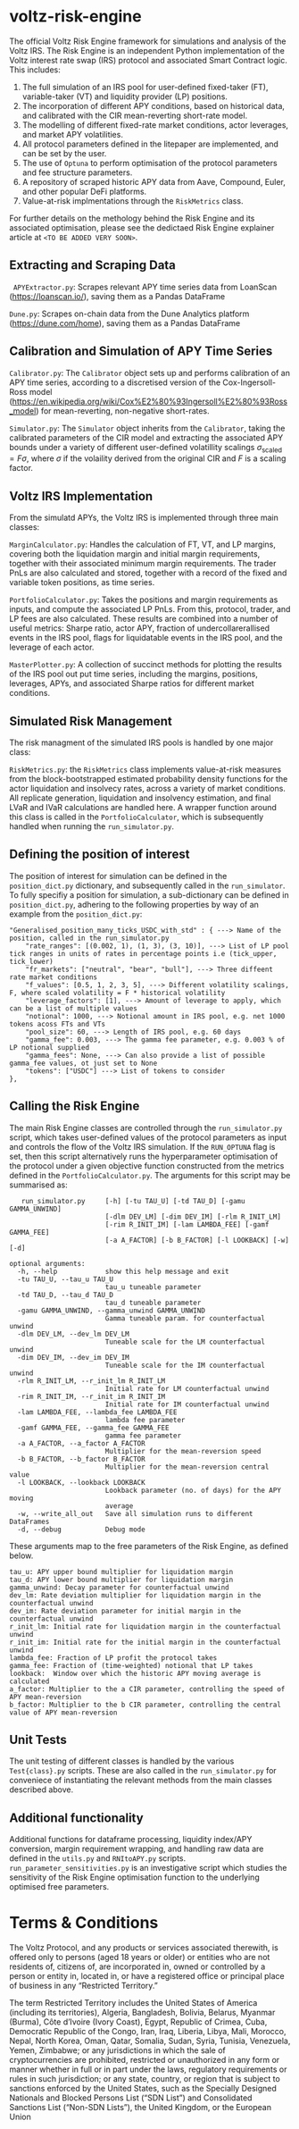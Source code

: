 # voltz-risk-engine
The official Voltz Risk Engine framework for simulations and analysis of the Voltz IRS. The Risk Engine is an independent Python implementation
of the Voltz interest rate swap (IRS) protocol and associated Smart Contract logic. This includes:

1) The full simulation of an IRS pool for user-defined fixed-taker (FT), variable-taker (VT) and liquidity provider (LP) positions.
2) The incorporation of different APY conditions, based on historical data, and calibrated with the CIR mean-reverting short-rate model.
3) The modelling of different fixed-rate market conditions, actor leverages, and market APY volatilities.
4) All protocol parameters defined in the litepaper are implemented, and can be set by the user.
5) The use of ```Optuna``` to perform optimisation of the protocol parameters and fee structure parameters. 
6) A repository of scraped historic APY data from Aave, Compound, Euler, and other popular DeFi platforms. 
7) Value-at-risk implmentations through the ```RiskMetrics``` class. 

For further details on the methology behind the Risk Engine and its associated optimisation, please see the dedictaed
Risk Engine explainer article at ```<TO BE ADDED VERY SOON>```.

## Extracting and Scraping Data
``` APYExtractor.py```: Scrapes relevant APY time series data from LoanScan (https://loanscan.io/), saving them as a Pandas DataFrame

```Dune.py```: Scrapes on-chain data from the Dune Analytics platform (https://dune.com/home), saving them as a Pandas DataFrame

## Calibration and Simulation of APY Time Series
```Calibrator.py```: The ```Calibrator``` object sets up and performs calibration of an APY time series, according to a discretised version of the 
Cox-Ingersoll-Ross model (https://en.wikipedia.org/wiki/Cox%E2%80%93Ingersoll%E2%80%93Ross_model) for mean-reverting, non-negative short-rates. 

```Simulator.py```: The ```Simulator``` object inherits from the ```Calibrator```, taking the calibrated parameters of the CIR model and 
extracting the associated APY bounds under a variety of different user-defined volatillity scalings $\sigma_\mathrm{scaled} = F\sigma$, where
$\sigma$ if the volaility derived from the original CIR and $F$ is a scaling factor. 

## Voltz IRS Implementation
From the simulatd APYs, the Voltz IRS is implemented through three main classes:

```MarginCalculator.py```: Handles the calculation of FT, VT, and LP margins, covering both the liquidation margin and initial margin 
requirements, together with their associated minimum margin requirements. The trader PnLs are also calculated and stored, together with a 
record of the fixed and variable token positions, as time series.

```PortfolioCalculator.py```: Takes the positions and margin requirements as inputs, and compute the associated LP PnLs. From this,
protocol, trader, and LP fees are also calculated. These results are combined into a number of useful metrics: Sharpe ratio, actor APY,
fraction of undercollarerallised events in the IRS pool, flags for liquidatable events in the IRS pool, and the leverage of each actor. 

```MasterPlotter.py```: A collection of succinct methods for plotting the results of the IRS pool out put time series, including the margins,
positions, leverages, APYs, and associated Sharpe ratios for different market conditions. 

## Simulated Risk Management
The risk managment of the simulated IRS pools is handled by one major class:

 ```RiskMetrics.py```: the ```RiskMetrics``` class implements value-at-risk measures from the
block-bootstrapped estimated probability density functions for the actor liquidation and insolvecy rates, across a variety of
market conditions. All replicate generation, liquidation and insolvency estimation, and final LVaR and IVaR calculations are 
handled here. A wrapper function around this class is called in the ```PortfolioCalculator```, which is subsequently handled
when running the ```run_simulator.py```. 

## Defining the position of interest
The position of interest for simulation can be defined in the ```position_dict.py``` dictionary, and subsequently called in the
```run_simulator```. To fully specifiy a position for simulation, a sub-dictionary can be defined in ```position_dict.py```, adhering 
to the following properties by way of an example from the ```position_dict.py```:

```
"Generalised_position_many_ticks_USDC_with_std" : { ---> Name of the position, called in the run_simulator.py
    "rate_ranges": [(0.002, 1), (1, 3), (3, 10)], ---> List of LP pool tick ranges in units of rates in percentage points i.e (tick_upper, tick_lower)
    "fr_markets": ["neutral", "bear", "bull"], ---> Three diffeent rate market conditions
    "f_values": [0.5, 1, 2, 3, 5], ---> Different volatility scalings, F, where scaled volatility = F * historical volatility
    "leverage_factors": [1], ---> Amount of leverage to apply, which can be a list of multiple values
    "notional": 1000, ---> Notional amount in IRS pool, e.g. net 1000 tokens acoss FTs and VTs
    "pool_size": 60, ---> Length of IRS pool, e.g. 60 days
    "gamma_fee": 0.003, ---> The gamma fee parameter, e.g. 0.003 % of LP notional supplied
    "gamma_fees": None, ---> Can also provide a list of possible gamma_fee values, ot just set to None
    "tokens": ["USDC"] ---> List of tokens to consider
},

```

## Calling the Risk Engine
The main Risk Engine classes are controlled through the ```run_simulator.py``` script, which takes user-defined values of the protocol 
parameters as input and controls the flow of the Voltz IRS simulation. If the ```RUN_OPTUNA``` flag is set, then this script alternatively
runs the hyperparameter optimisation of the protocol under a given objective function constructed from the metrics defined in the 
```PortfolioCalculator.py```.  The arguments for this script may be summarised as:

```
   run_simulator.py     [-h] [-tu TAU_U] [-td TAU_D] [-gamu GAMMA_UNWIND]
                        [-dlm DEV_LM] [-dim DEV_IM] [-rlm R_INIT_LM]
                        [-rim R_INIT_IM] [-lam LAMBDA_FEE] [-gamf GAMMA_FEE]
                        [-a A_FACTOR] [-b B_FACTOR] [-l LOOKBACK] [-w] [-d]

optional arguments:
  -h, --help            show this help message and exit
  -tu TAU_U, --tau_u TAU_U
                        tau_u tuneable parameter
  -td TAU_D, --tau_d TAU_D
                        tau_d tuneable parameter
  -gamu GAMMA_UNWIND, --gamma_unwind GAMMA_UNWIND
                        Gamma tuneable param. for counterfactual unwind
  -dlm DEV_LM, --dev_lm DEV_LM
                        Tuneable scale for the LM counterfactual unwind
  -dim DEV_IM, --dev_im DEV_IM
                        Tuneable scale for the IM counterfactual unwind
  -rlm R_INIT_LM, --r_init_lm R_INIT_LM
                        Initial rate for LM counterfactual unwind
  -rim R_INIT_IM, --r_init_im R_INIT_IM
                        Initial rate for IM counterfactual unwind
  -lam LAMBDA_FEE, --lambda_fee LAMBDA_FEE
                        lambda fee parameter
  -gamf GAMMA_FEE, --gamma_fee GAMMA_FEE
                        gamma fee parameter
  -a A_FACTOR, --a_factor A_FACTOR
                        Multiplier for the mean-reversion speed
  -b B_FACTOR, --b_factor B_FACTOR
                        Multiplier for the mean-reversion central value
  -l LOOKBACK, --lookback LOOKBACK
                        Lookback parameter (no. of days) for the APY moving
                        average
  -w, --write_all_out   Save all simulation runs to different DataFrames
  -d, --debug           Debug mode
```

These arguments map to the free parameters of the Risk Engine, as defined below.

```
tau_u: APY upper bound multiplier for liquidation margin
tau_d: APY lower bound multiplier for liquidation margin
gamma_unwind: Decay parameter for counterfactual unwind
dev_lm: Rate deviation multiplier for liquidation margin in the counterfactual unwind
dev_im: Rate deviation parameter for initial margin in the counterfactual unwind
r_init_lm: Initial rate for liquidation margin in the counterfactual unwind
r_init_im: Initial rate for the initial margin in the counterfactual unwind
lambda_fee: Fraction of LP profit the protocol takes
gamma_fee: Fraction of (time-weighted) notional that LP takes
lookback:  Window over which the historic APY moving average is calculated
a_factor: Multiplier to the a CIR parameter, controlling the speed of APY mean-reversion
b_factor: Multiplier to the b CIR parameter, controlling the central value of APY mean-reversion
```

## Unit Tests
The unit testing of different classes is handled by the various ```Test{class}.py``` scripts. These are also called in the ```run_simulator.py``` for
conveniece of instantiating the relevant methods from the main classes described above. 

## Additional functionality
Additional functions for dataframe processing, liquidity index/APY conversion, margin requirement wrapping, and handling raw data are 
defined in the ```utils.py``` and ```RNItoAPY.py``` scripts. ```run_parameter_sensitivities.py``` is an investigative script which studies
the sensitivity of the Risk Engine optimisation function to the underlying optimised free parameters. 

# Terms & Conditions
The Voltz Protocol, and any products or services associated therewith, is offered only to persons (aged 18 years or older) or entities who are not residents of, citizens of, are incorporated in, owned or controlled by a person or entity in, located in, or have a registered office or principal place of business in any “Restricted Territory.”

The term Restricted Territory includes the United States of America (including its territories), Algeria, Bangladesh, Bolivia, Belarus, Myanmar (Burma), Côte d’Ivoire (Ivory Coast), Egypt, Republic of Crimea, Cuba, Democratic Republic of the Congo, Iran, Iraq, Liberia, Libya, Mali, Morocco, Nepal, North Korea, Oman, Qatar, Somalia, Sudan, Syria, Tunisia, Venezuela, Yemen, Zimbabwe; or any jurisdictions in which the sale of cryptocurrencies are prohibited, restricted or unauthorized in any form or manner whether in full or in part under the laws, regulatory requirements or rules in such jurisdiction; or any state, country, or region that is subject to sanctions enforced by the United States, such as the Specially Designed Nationals and Blocked Persons List (“SDN List”) and Consolidated Sanctions List (“Non-SDN Lists”), the United Kingdom, or the European Union